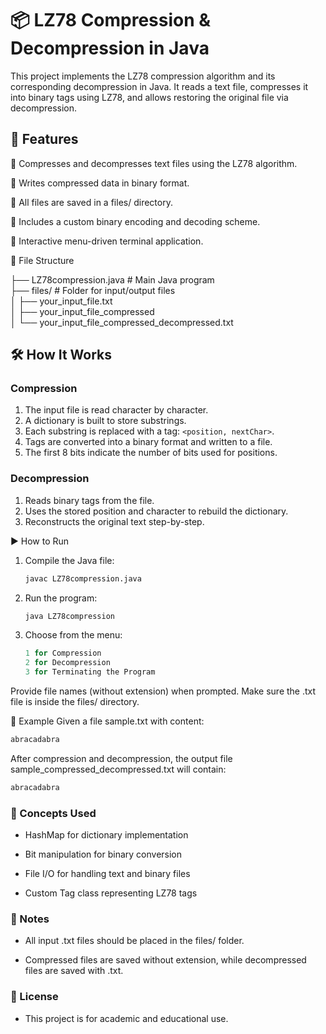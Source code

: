 # 📦 LZ78 Compression & Decompression in Java
This project implements the LZ78 compression algorithm and its corresponding decompression in Java. It reads a text file, compresses it into binary tags using LZ78, and allows restoring the original file via decompression.

## 🚀 Features
🔄 Compresses and decompresses text files using the LZ78 algorithm.

💾 Writes compressed data in binary format.

📂 All files are saved in a files/ directory.

🧱 Includes a custom binary encoding and decoding scheme.

🧪 Interactive menu-driven terminal application.

📁 File Structure

├── LZ78compression.java                   # Main Java program <br>
├── files/                                 # Folder for input/output files <br>
│   ├── your_input_file.txt <br>
│   ├── your_input_file_compressed <br>
│   └── your_input_file_compressed_decompressed.txt <br>

## 🛠 How It Works

### Compression
1. The input file is read character by character.
2. A dictionary is built to store substrings.
3. Each substring is replaced with a tag: `<position, nextChar>`.
4. Tags are converted into a binary format and written to a file.
5. The first 8 bits indicate the number of bits used for positions.

### Decompression
1. Reads binary tags from the file.
2. Uses the stored position and character to rebuild the dictionary.
3. Reconstructs the original text step-by-step.

▶️ How to Run

1. Compile the Java file:
   ```bash
   javac LZ78compression.java
   ```
2. Run the program:
   ```bash
   java LZ78compression
   ```
3. Choose from the menu:
   ```rust
   1 for Compression
   2 for Decompression
   3 for Terminating the Program
   ```
Provide file names (without extension) when prompted. Make sure the .txt file is inside the files/ directory.

📌 Example
Given a file sample.txt with content:
```bash
abracadabra
```
After compression and decompression, the output file sample_compressed_decompressed.txt will contain:
```bash
abracadabra
```

### 🧠 Concepts Used
- HashMap for dictionary implementation

- Bit manipulation for binary conversion

- File I/O for handling text and binary files

- Custom Tag class representing LZ78 tags

### 🧾 Notes
- All input .txt files should be placed in the files/ folder.

- Compressed files are saved without extension, while decompressed files are saved with .txt.

### 📄 License
- This project is for academic and educational use.
